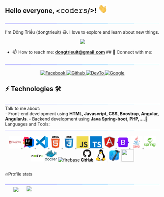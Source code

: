 <h2> Hello everyone, <𝚌𝚘𝚍𝚎𝚛𝚜/>! <img src="https://raw.githubusercontent.com/ABSphreak/ABSphreak/master/gifs/Hi.gif" width="30px"></h2>
<a href="https://www.facebook.com/hotro2019/"><img src="https://github.com/MLX15/MLX15/blob/master/a.gif">
</a>


I'm Đông Triều (dongtrieuit) 😃. I love to explore and learn about new things.

<p align="center">
    <img src="https://media.giphy.com/media/nbr4zVb3rQKsIR3o5d/giphy.gif" width="180">
</p>




- 📫 How to reach me: **dongtrieuit@gmail.com** ## 💬 Connect with me:
<a href="https://www.facebook.com/hotro2019/">
    <img src="https://github.com/MLX15/MLX15/blob/master/a.gif">
</a>
<p align="center">
    <a href="https://www.facebook.com/hotro2019">
        <img src="https://www.vectorlogo.zone/logos/facebook/facebook-official.svg" alt="Facebook" height="30" width="30">
    </a>
    <a href="https://github.com/trieunhd">
        <img src="https://www.vectorlogo.zone/logos/github/github-tile.svg" alt="Github" height="30" width="30">
    </a>
    <a href="https://dev.to/trieunhd">
        <img src="https://www.vectorlogo.zone/logos/devto/devto-icon.svg" alt="DevTo" height="30" width="30">
    </a>
    <a href="mailto:dongtrieuit@gmail.com">
        <img src="https://www.vectorlogo.zone/logos/google/google-icon.svg" alt="Google" height="30" width="30">
    </a>
</p>


## ⚡ Technologies 🛠
<a href="https://www.facebook.com/hotro2019"><img src="https://github.com/MLX15/MLX15/blob/master/a.gif">
</a>
Talk to me about: <br>- Front-end development using **HTML, Javascript, CSS, Boostrap, Angular, AngularJs**. - Backend development using **Java Spring-boot, PHP,...**.🎯 Languages and Tools:
<a href="#"><img src="https://github.com/MLX15/MLX15/blob/master/a.gif"></a>
<p align="center">
    <a href="https://filezilla-project.org/" target="_blank"> <img src="https://raw.githubusercontent.com/devicons/devicon/master/icons/filezilla/filezilla-plain-wordmark.svg" alt="filezilla" width="40" height="40" /> </a>
    <a href="https://www.jetbrains.com/" target="_blank"> <img src="https://raw.githubusercontent.com/devicons/devicon/master/icons/intellij/intellij-original.svg" alt="visual" width="40" height="40" /> </a>
    <a href="https://code.visualstudio.com/" target="_blank"> <img src="https://raw.githubusercontent.com/devicons/devicon/master/icons/vscode/vscode-original.svg" alt="visual" width="40" height="40" /> </a>
     <a href="https://www.w3.org/html/" target="_blank"> <img src="https://raw.githubusercontent.com/devicons/devicon/master/icons/html5/html5-original-wordmark.svg" alt="html5" width="40" height="40" /> </a>
    <a href="https://www.w3schools.com/css/" target="_blank"> <img src="https://raw.githubusercontent.com/devicons/devicon/master/icons/css3/css3-original-wordmark.svg" alt="css3" width="40" height="40" /> </a>
    <a href="https://developer.mozilla.org/en-US/docs/Web/JavaScript" target="_blank"> <img src="https://raw.githubusercontent.com/devicons/devicon/master/icons/javascript/javascript-original.svg" alt="javascript" width="40" height="40" /> </a>
    <a href="https://www.typescriptlang.org/" target="_blank"> <img src="https://raw.githubusercontent.com/devicons/devicon/master/icons/typescript/typescript-original.svg" alt="typescript" width="40" height="40" /> </a>
    <a href="https://angular.io/" target="_blank"> <img src="https://raw.githubusercontent.com/devicons/devicon/master/icons/angularjs/angularjs-original.svg" alt="angular" width="40" height="40" /> </a>
    <a href="https://getbootstrap.com/" target="_blank"> <img src="https://raw.githubusercontent.com/devicons/devicon/master/icons/bootstrap/bootstrap-original.svg" alt="bootstrap" width="40" height="40" /> </a>
    <a href="https://www.java.com/" target="_blank"> <img src="https://raw.githubusercontent.com/devicons/devicon/master/icons/java/java-original-wordmark.svg" alt="java" width="40" height="40" /> </a>
    <a href="https://spring.io/" target="_blank"> <img src="https://raw.githubusercontent.com/devicons/devicon/master/icons/spring/spring-original-wordmark.svg" alt="spring" width="40" height="40" /> </a>
    <a href="https://nodejs.org" target="_blank"> <img src="https://raw.githubusercontent.com/devicons/devicon/master/icons/nodejs/nodejs-original-wordmark.svg" alt="nodejs" width="40" height="40" /> </a>
    <a href="https://www.docker.com/" target="_blank"> <img src="https://raw.githubusercontent.com/devicons/devicon/master/icons/docker/docker-original-wordmark.svg" alt="docker" width="40" height="40" /> </a>
    <a href="https://firebase.google.com/" target="_blank"> <img src="https://www.vectorlogo.zone/logos/firebase/firebase-icon.svg" alt="firebase" width="40" height="40" /> </a>
    <a href="https://github.com/" target="_blank"> <img src="https://raw.githubusercontent.com/devicons/devicon/master/icons/github/github-original-wordmark.svg" alt="github" width="40" height="40" /> </a>
    <a href="https://www.linux.org/" target="_blank"> <img src="https://raw.githubusercontent.com/devicons/devicon/master/icons/linux/linux-original.svg" alt="linux" width="40" height="40" /> </a>
    <a href="https://developer.apple.com/xcode/" target="_blank"> <img src="https://raw.githubusercontent.com/devicons/devicon/master/icons/xcode/xcode-original.svg" alt="xcode" width="40" height="40" /> </a>
    <a href="https://tomcat.apache.org/" target="_blank"> <img src="https://raw.githubusercontent.com/devicons/devicon/master/icons/tomcat/tomcat-original.svg alt="tomcat" width="40" height="40" /> </a>
        
    
</p>

##
<p align="left">🔥Profile stats</p>
<a href="#"><img src="https://github.com/MLX15/MLX15/blob/master/a.gif">
</a>
<br>
<div align=center>
    <a href="#" title="trieunhd">
        <img width="315" align="center" src="https://github-readme-stats.vercel.app/api/top-langs/?username=trieunhd&hide=c%23,powershell,Mathematica,Ruby,Objective-C,Objective-C%2b%2b,Cuda&title_color=61dafb&text_color=ffffff&icon_color=61dafb&bg_color=20232a&langs_count=8&layout=compact&border_color=61dafb&hide_border=true" />
    </a>
    <a href="#" title="trieunhd">
        <img align="right" width="434" src="https://github-readme-stats.vercel.app/api?username=trieunhd&show_icons=true&theme=react&border_color=61dafb&hide_border=true" />
    </a>
</div>


<br>
